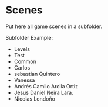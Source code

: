 # Scenes

Put here all game scenes in a subfolder.

Subfolder Example:

- Levels
- Test
- Common
- Carlos
- sebastian Quintero
- Vanessa
- Andrés Camilo Arcila Ortiz
- Jesus Daniel Neira Lara.
- Nicolas Londoño